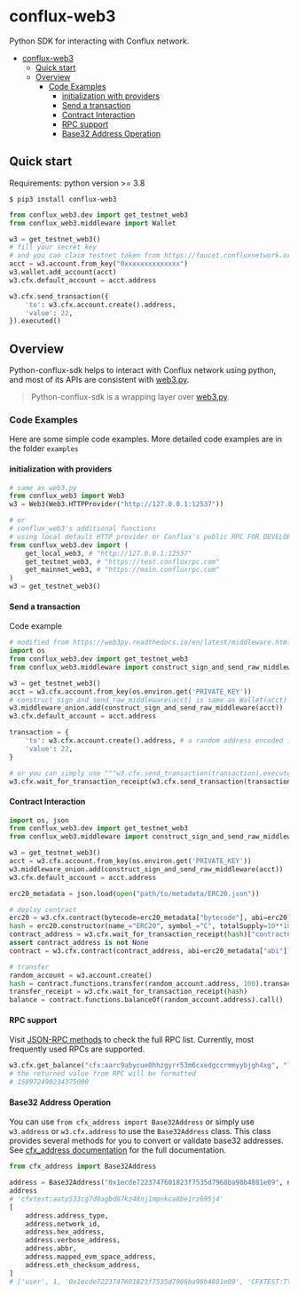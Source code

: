 # conflux-web3 
Python SDK for interacting with Conflux network.

- [conflux-web3](#conflux-web3)
  - [Quick start](#quick-start)
  - [Overview](#overview)
    - [Code Examples](#code-examples)
      - [initialization with providers](#initialization-with-providers)
      - [Send a transaction](#send-a-transaction)
      - [Contract Interaction](#contract-interaction)
      - [RPC support](#rpc-support)
      - [Base32 Address Operation](#base32-address-operation)

## Quick start

Requirements: python version >= 3.8

```shell
$ pip3 install conflux-web3
```

```python
from conflux_web3.dev import get_testnet_web3
from conflux_web3.middleware import Wallet

w3 = get_testnet_web3()
# fill your secret key
# and you can claim testnet token from https://faucet.confluxnetwork.org/
acct = w3.account.from_key("0xxxxxxxxxxxxxx") 
w3.wallet.add_account(acct)
w3.cfx.default_account = acct.address

w3.cfx.send_transaction({
    'to': w3.cfx.account.create().address,
    'value': 22,
}).executed()
```

## Overview

Python-conflux-sdk helps to interact with Conflux network using python, and most of its APIs are consistent with [web3.py](https://github.com/ethereum/web3.py). 

> Python-conflux-sdk is a wrapping layer over [web3.py](https://github.com/ethereum/web3.py).

### Code Examples

Here are some simple code examples. More detailed code examples are in the folder `examples`

#### initialization with providers

```python
# same as web3.py
from conflux_web3 import Web3
w3 = Web3(Web3.HTTPProvider("http://127.0.0.1:12537"))

# or
# conflux_web3's additional functions
# using local default HTTP provider or Conflux's public RPC FOR DEVELOPMENT
from conflux_web3.dev import (
    get_local_web3, # "http://127.0.0.1:12537"
    get_testnet_web3, # "https://test.confluxrpc.com"
    get_mainnet_web3, # "https://main.confluxrpc.com"
)
w3 = get_testnet_web3()
```

#### Send a transaction

Code example

``` python
# modified from https://web3py.readthedocs.io/en/latest/middleware.html?highlight=construct_sign_and#web3.middleware.construct_sign_and_send_raw_middleware
import os
from conflux_web3.dev import get_testnet_web3
from conflux_web3.middleware import construct_sign_and_send_raw_middleware

w3 = get_testnet_web3()
acct = w3.cfx.account.from_key(os.environ.get('PRIVATE_KEY'))
# construct_sign_and_send_raw_middleware(acct) is same as Wallet(acct)
w3.middleware_onion.add(construct_sign_and_send_raw_middleware(acct))
w3.cfx.default_account = acct.address

transaction = {
    'to': w3.cfx.account.create().address, # a random address encoded in base32 format
    'value': 22,
}

# or you can simply use """w3.cfx.send_transaction(transaction).executed()"""
w3.cfx.wait_for_transaction_receipt(w3.cfx.send_transaction(transaction))
```

#### Contract Interaction

``` py
import os, json
from conflux_web3.dev import get_testnet_web3
from conflux_web3.middleware import construct_sign_and_send_raw_middleware

w3 = get_testnet_web3()
acct = w3.cfx.account.from_key(os.environ.get('PRIVATE_KEY'))
w3.middleware_onion.add(construct_sign_and_send_raw_middleware(acct))
w3.cfx.default_account = acct.address

erc20_metadata = json.load(open("path/to/metadata/ERC20.json"))

# deploy contract
erc20 = w3.cfx.contract(bytecode=erc20_metadata["bytecode"], abi=erc20_metadata["abi"])
hash = erc20.constructor(name_="ERC20", symbol_="C", totalSupply=10**18).transact()
contract_address = w3.cfx.wait_for_transaction_receipt(hash)["contractCreated"]
assert contract_address is not None
contract = w3.cfx.contract(contract_address, abi=erc20_metadata["abi"])

# transfer
random_account = w3.account.create()
hash = contract.functions.transfer(random_account.address, 100).transact()
transfer_receipt = w3.cfx.wait_for_transaction_receipt(hash)
balance = contract.functions.balanceOf(random_account.address).call()
```

#### RPC support

Visit [JSON-RPC methods](https://developer.confluxnetwork.org/conflux-doc/docs/json_rpc/#json-rpc-methods) to check the full RPC list. Currently, most frequently used RPCs are supported.

``` python
w3.cfx.get_balance("cfx:aarc9abycue0hhzgyrr53m6cxedgccrmmyybjgh4xg", "latest_state")
# the returned value from RPC will be formatted
# 158972490234375000
```

#### Base32 Address Operation

You can use `from cfx_address import Base32Address` or simply use `w3.address` or `w3.cfx.address` to use the `Base32Address` class. This class provides several methods for you to convert or validate base32 addresses. See [cfx_address documentation](https://conflux-fans.github.io/cfx-address/cfx_address.html#module-cfx_address.address) for the full documentation.

```py
from cfx_address import Base32Address

address = Base32Address("0x1ecde7223747601823f7535d7968ba98b4881e09", network_id=1)
address
# 'cfxtest:aatp533cg7d0agbd87kz48nj1mpnkca8be1rz695j4'
[
    address.address_type,
    address.network_id,
    address.hex_address,
    address.verbose_address,
    address.abbr,
    address.mapped_evm_space_address,
    address.eth_checksum_address,
]
# ['user', 1, '0x1ecde7223747601823f7535d7968ba98b4881e09', 'CFXTEST:TYPE.USER:AATP533CG7D0AGBD87KZ48NJ1MPNKCA8BE1RZ695J4', 'cfxtest:aat...95j4', '0x349f086998cF4a0C5a00b853a0E93239D81A97f6', '0x1ECdE7223747601823f7535d7968Ba98b4881E09']
```
